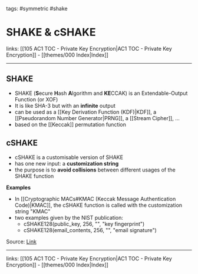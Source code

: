 tags: #symmetric #shake

# SHAKE & cSHAKE

links: [[105 AC1 TOC - Private Key Encryption|AC1 TOC - Private Key Encryption]] - [[themes/000 Index|Index]]

---

## SHAKE

- SHAKE (**S**ecure **H**ash **A**lgorithm and **KE**CCAK) is an Extendable-Output Function (or XOF)
- It is like SHA-3 but with an **infinite** output
- can be used as a [[Key Derivation Function (KDF)|KDF]], a [[Pseudorandom Number Generator|PRNG]], a [[Stream Cipher]], ...
- based on the [[Keccak]] permutation function

## cSHAKE

- cSHAKE is a customisable version of SHAKE
- has one new input: a **customization string**
- the purpose is to **avoid collisions** between different usages of the SHAKE function

**Examples**

- In [[Cryptographic MACs#KMAC (Keccak Message Authentication Code)|KMAC]], the cSHAKE function is called with the customization string "KMAC"
- two examples given by the NIST publication:
	- cSHAKE128(public_key, 256, "", "key fingerprint")
	- cSHAKE128(email_contents, 256, "", "email signature")

Source: [Link](https://cryptologie.net/article/388/shake-cshake-and-some-more-bit-ordering/)

---
links: [[105 AC1 TOC - Private Key Encryption|AC1 TOC - Private Key Encryption]] - [[themes/000 Index|Index]]